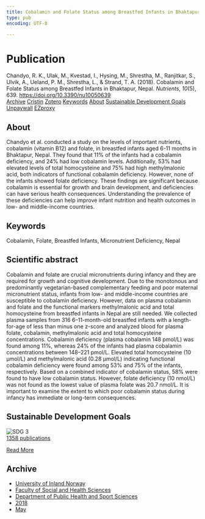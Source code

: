 ```yaml
---
title: Cobalamin and Folate Status among Breastfed Infants in Bhaktapur, Nepal
type: pub
encoding: UTF-8

---
```

<h1>Publication</h1>
<article id="csl-bib-container-5NT5FLGD" class="csl-bib-container">
  <div class="csl-bib-body"> <div class="csl-entry">Chandyo, R. K., Ulak, M., Kvestad, I., Hysing, M., Shrestha, M., Ranjitkar, S., Ulvik, A., Ueland, P. M., Shrestha, L., &#38; Strand, T. A. (2018). Cobalamin and Folate Status among Breastfed Infants in Bhaktapur, Nepal. <i>Nutrients</i>, <i>10</i>(5), 639. <a href="https://doi.org/10.3390/nu10050639">https://doi.org/10.3390/nu10050639</a></div> </div>
  <div class="csl-bib-buttons">
    <a href="#taxonomy-article-5NT5FLGD" alt="archive" class="csl-bib-button">Archive</a>
    <a href="https://app.cristin.no/results/show.jsf?id=1585864" alt="Cristin" class="csl-bib-button">Cristin</a>
    <a href="http://zotero.org/groups/5881554/items/5NT5FLGD" alt="Zotero" class="csl-bib-button">Zotero</a>
    <a href="#keywords-article-5NT5FLGD" alt="keywords" class="csl-bib-button">Keywords</a>
    <a href="#about-article-5NT5FLGD" alt="about_pub" class="csl-bib-button">About</a>
    <a href="#sdg-article-5NT5FLGD" alt="sdg" class="csl-bib-button">Sustainable Development Goals</a>
    <a href="https://www.mdpi.com/2072-6643/10/5/639/pdf?version=1526644502" alt="Unpaywall" class="csl-bib-button">Unpaywall</a>
    <a href="https://www.mdpi.com/2072-6643/10/5/639/pdf?version=1526644502" alt="EZproxy" class="csl-bib-button">EZproxy</a>
  </div>
  <div id="csl-bib-meta-container-5NT5FLGD"></div>
</article>
<div id="csl-bib-meta-5NT5FLGD" class="csl-bib-meta">
  <article id="about-article-5NT5FLGD" class="about_pub-article">
    <h1>About</h1>
    Chandyo et al. conducted a study on the levels of important nutrients, cobalamin (vitamin B12) and folate, in breastfed infants aged 6-11 months in Bhaktapur, Nepal. They found that 11% of the infants had a cobalamin deficiency, and 24% had low cobalamin levels. Additionally, 53% had elevated levels of total homocysteine and 75% had high methylmalonic acid, both indicators of functional cobalamin deficiency. However, none of the infants showed folate deficiency. These findings are significant because cobalamin is essential for growth and brain development, and deficiencies can have serious health consequences. Understanding the prevalence of these deficiencies can help improve infant nutrition and health outcomes in low- and middle-income countries.
  </article>
  <article id="keywords-article-5NT5FLGD" class="keywords-article">
    <h1>Keywords</h1>
    Cobalamin, Folate, Breastfed Infants, Micronutrient Deficiency, Nepal
  </article>
  <article id="abstract-article-5NT5FLGD" class="abstract-article">
    <h1>Scientific abstract</h1>
    Cobalamin and folate are crucial micronutrients during infancy and they are required for growth and cognitive development. Due to the monotonous and predominantly vegetarian-based complementary feeding and poor maternal micronutrient status, infants from low- and middle-income countries are susceptible to cobalamin deficiency. However, data on plasma cobalamin and folate and the functional markers methylmalonic acid and total homocysteine from breastfed infants in Nepal are still needed. We collected plasma samples from 316 6–11-month-old breastfed infants with a length-for-age of less than minus one z-score and analyzed blood for plasma folate, cobalamin, methylmalonic acid and total homocysteine concentrations. Cobalamin deficiency (plasma cobalamin 148 pmol/L) was found among 11%, whereas 24% of the infants had plasma cobalamin concentrations between 148–221 pmol/L. Elevated total homocysteine (10 µmol/L) and methylmalonic acid (0.28 µmol/L) indicating functional cobalamin deficiency were found among 53% and 75% of the infants, respectively. Based on a combined indicator of cobalamin status, 58% were found to have low cobalamin status. However, folate deficiency (10 nmol/L) was not found as the lowest value of plasma folate was 20.7 nmol/L. It is important to examine the extent to which poor cobalamin status during infancy has immediate or long-term consequences.
  </article>
  <article id="sdg-article-5NT5FLGD" class="sdg-article">
    <h1>Sustainable Development Goals</h1>
    <div class="sdg-container"><div id="sdg3" class="sdg">
        <img src="{{< params subfolder >}}images/sdg/sdg03_en.png" class="image" alt="SDG 3">
        <div class="sdg-overlay">
          <a href="{{< params subfolder >}}en/archive/?sdg=3#archive" class="sdg-publication-count"><span>1358</span> publications</a>
          <p><a href="https://sdgs.un.org/goals/goal3" class="sdg-read-more">Read More</a></p>
        </div>
      </div></div>
  </article>
  <article id="taxonomy-article-5NT5FLGD" class="taxonomy-article">
    <h1>Archive</h1>
    <ul>
      <li><a href="{{< params subfolder >}}en/archive/?key=3DCRN523">University of Inland Norway</a></li>
      <li><a href="{{< params subfolder >}}en/archive/?key=IDKFS3MX">Faculty of Social and Health Sciences</a></li>
      <li><a href="{{< params subfolder >}}en/archive/?key=FJXE3Z8X">Department of Public Health and Sport Sciences</a></li>
      <li><a href="{{< params subfolder >}}en/archive/?key=H5P87HVL">2018</a></li>
      <li><a href="{{< params subfolder >}}en/archive/?key=IL9WU2TK">May</a></li>
    </ul>
  </article>
</div>
